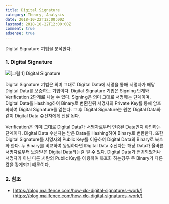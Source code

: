 ```yaml
---
title: Digital Signature
category: Theory, Analysis
date: 2018-10-22T12:00:00Z
lastmod: 2018-10-22T12:00:00Z
comment: true
adsense: true
---
```


Digital Signature 기법을 분석한다.

### 1. Digital Signature

![[그림 1] Digital Signature]({{site.baseurl}}/images/theory_analysis/Digital_Signature/Digital_Signature.PNG)

Digital Signature 기법은 의미 그대로 Digital Data에 서명을 통해 서명자가 해당 Digital Data를 보증하는 기법이다. Digital Signature 기법은 Signing 단계와 Verification 2단계로 나눌 수 있다. Signing은 의미 그대로 서명하는 단계이며, Digital Data를 Hashing하여 Binary로 변환한뒤 서명자의 Private Key를 통해 암호화하여 Digital Signature를 얻는다. 그 후 Digital Signature는 원본 Digital Data와 같이 Digital Data 수신자에게 전달 된다.

Verification은 의미 그대로 Digital Data가 서명자로부터 인증된 Data인지 확인하는 단계이다. Digital Data 수신자는 받은 Data를 Hashing하여 Binary로 변환한다. 또한 Digital Signature를 서명자의 Public Key를 이용하여 Digital Data의 Binary로 복호화 한다. 두 Binary를 비교하여 동일하다면 Digital Data 수신자는 해당 Data가 올바른 서명자로부터 보증받은 Digital Data라는걸 알 수 있다. Digital Data가 변경되었거나 서명자가 아닌 다른 사람의 Public Key를 이용하여 복호화 하는경우 두 Binary가 다른 값을 갖게되기 때문이다.

### 2. 참조

* [https://blog.mailfence.com/how-do-digital-signatures-work/](https://blog.mailfence.com/how-do-digital-signatures-work/)
